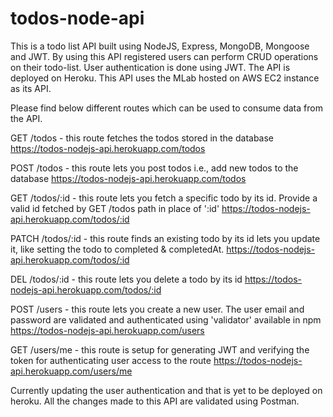 # todos-node-api
This is a todo list API built using NodeJS, Express, MongoDB, Mongoose and JWT.
By using this API registered users can perform CRUD operations on their todo-list. User authentication is done using JWT.
The API is deployed on Heroku. This API uses the MLab hosted on AWS EC2 instance as its API.

Please find below different routes which can be used to consume data from the API.

GET /todos - this route fetches the todos stored in the database
https://todos-nodejs-api.herokuapp.com/todos

POST /todos - this route lets you post todos i.e., add new todos to the database
https://todos-nodejs-api.herokuapp.com/todos

GET /todos/:id - this route lets you fetch a specific todo by its id. Provide a valid id fetched by GET /todos path in place of ':id'
https://todos-nodejs-api.herokuapp.com/todos/:id

PATCH /todos/:id - this route finds an existing todo by its id lets you update it, like setting the todo to completed & completedAt.
https://todos-nodejs-api.herokuapp.com/todos/:id

DEL /todos/:id - this route lets you delete a todo by its id
https://todos-nodejs-api.herokuapp.com/todos/:id

POST /users - this route lets you create a new user. 
The user email and password are validated and authenticated using 'validator' available in npm
https://todos-nodejs-api.herokuapp.com/users

GET /users/me - this route is setup for generating JWT and verifying the token for authenticating user access to the route
https://todos-nodejs-api.herokuapp.com/users/me

Currently updating the user authentication and that is yet to be deployed on heroku. 
All the changes made to this API are validated using Postman.
